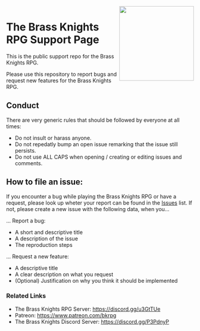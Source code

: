 <img align="right" src="https://i.imgur.com/eE3GJgb.png" height="200" width="200">

# The Brass Knights RPG Support Page
This is the public support repo for the Brass Knights RPG.

Please use this repository to report bugs and request new features for the Brass Knights RPG.

## Conduct
There are very generic rules that should be followed by everyone at all times:
- Do not insult or harass anyone.
- Do not repedatly bump an open issue remarking that the issue still persists.
- Do not use ALL CAPS when opening / creating or editing issues and comments. 

## How to file an issue:
If you encounter a bug while playing the Brass Knights RPG or have a request, please look up wheter your report can be found in the [Issues](https://github.com/Avalon-Entertainment/bkrpg-support/issues) list.
If not, please create a new issue with the following data, when you...

... Report a bug:
  - A short and descriptive title
  - A description of the issue
  - The reproduction steps

... Request a new feature:
  - A descriptive title
  - A clear description on what you request
  - (Optional) Justification on why you think it should be implemented

### Related Links
  - The Brass Knights RPG Server: https://discord.gg/u3GtTUe
  - Patreon: https://www.patreon.com/bkrpg
  - The Brass Knights Discord Server: https://discord.gg/P3PdnyP
